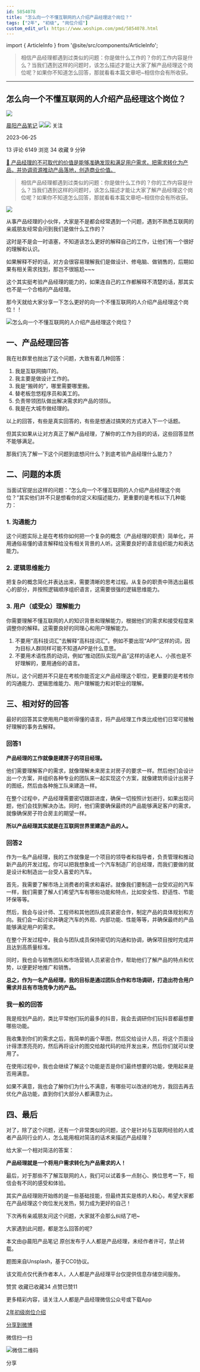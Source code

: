 ```yaml
---
id: 5854078
title: "怎么向一个不懂互联网的人介绍产品经理这个岗位？"
tags: ["2年", "初级", "岗位介绍"]
custom_edit_url: https://www.woshipm.com/pmd/5854078.html
---
```

import { ArticleInfo } from '@site/src/components/ArticleInfo';

<ArticleInfo
    author="晨阳产品笔记"
    authorLink="https://www.woshipm.com/u/233013"
    published="2023-06-25"
    views={6149}
    comments={13}
    collects={34}
/>

> 相信产品经理都遇到过类似的问题：你是做什么工作的？你的工作内容是什么？当我们遇到这样的问题时，该怎么描述才能让大家了解产品经理这个岗位呢？如果你不知道怎么回答，那就看看本篇文章吧~相信你会有所收获。

---

## 怎么向一个不懂互联网的人介绍产品经理这个岗位？

[![](https://image.woshipm.com/wp-files/2022/05/3sgVildBOIU8jeBCZjk8.jpg!/both/72x72)](https://www.woshipm.com/u/233013)

[晨阳产品笔记](https://www.woshipm.com/u/233013) ![](https://static.woshipm.com/tag/1121_1@2x.png)![](https://static.woshipm.com/tag/2305_1@2x.png) 关注

2023-06-25

13 评论 6149 浏览 34 收藏 9 分钟

[🔗 产品经理的不可取代的价值是能够准确发现和满足用户需求，把需求转化为产品，并协调资源推动产品落地，创造商业价值。](https://ke.qidianla.com/courses/90pm)

> 相信产品经理都遇到过类似的问题：你是做什么工作的？你的工作内容是什么？当我们遇到这样的问题时，该怎么描述才能让大家了解产品经理这个岗位呢？如果你不知道怎么回答，那就看看本篇文章吧~相信你会有所收获。

![](https://image.woshipm.com/2023/04/14/62f6f69e-daa1-11ed-af94-00163e0b5ff3.png)

从事产品经理的小伙伴，大家是不是都会经常遇到一个问题，遇到不熟悉互联网的亲戚朋友经常会问到我们是做什么工作的？

这时是不是会一时语塞，不知道该怎么更好的解释自己的工作，让他们有一个很好的理解和认识。

如果解释不好的话，对方会很容易理解我们是做设计、修电脑、做销售的，后期如果有相关需求找到，那岂不很尴尬~~~

这个其实挺考验产品经理的能力的，如果连自己的工作都解释不清楚的话，那其实也不是一个合格的产品经理。

那今天就给大家分享一下怎么更好的向一个不懂互联网的人介绍产品经理这个岗位！！

![怎么向一个不懂互联网的人介绍产品经理这个岗位？](https://image.woshipm.com/wp-files/2023/06/NINC2WXq18U4NbMQGXCO.png)

## 一、产品经理回答

我在社群里也抛出了这个问题，大致有着几种回答：

1.  我是互联网搞IT的。
2.  我主要是做设计工作的。
3.  我是“搬砖的”，哪里需要哪里搬。
4.  替老板忽悠程序员和美工的。
5.  负责带领团队做出解决需求的产品的领队。
6.  我是在大城市做经理的。

以上的回答，有些是真实回答的，有些是想通过搞笑的方式进入下一个话题。

但其实如果从让对方真正了解产品经理，了解你的工作为目的的话，这些回答显然不能够满足。

那我们先了解一下这个问题到底想问什么？到底考验产品经理什么能力？

## 二、问题的本质

当面试官提出这样的问题：“怎么向一个不懂互联网的人介绍产品经理这个岗位？”其实他们并不只是想看你的定义和描述能力，更重要的是考核以下几种能力：

### 1\. 沟通能力

这个问题实际上是在考核你如何把一个复杂的概念（产品经理的职责）简单化，并用通俗易懂的语言解释给没有相关背景的人听。这需要良好的语言组织能力和表达能力。

### 2\. 逻辑思维能力

把复杂的概念简化并表达出来，需要清晰的思考过程。从复杂的职责中筛选出最核心的部分，并按照逻辑顺序组织语言，这需要很强的逻辑思维能力。

### 3\. 用户（或受众）理解能力

你需要理解不懂互联网的人的知识背景和理解能力，根据他们的需求和接受程度来调整你的解释。这需要良好的同理心和用户理解能力。

1.  不要用“高科技词汇”去解释“高科技词汇”。例如不要出现“APP”这样的词，因为目标人群同样可能不知道APP是什么意思。
2.  不要用术语性质的动词，例如“推动团队实现产品”这样的话老人、小孩也是不好理解的，要用通俗的语言。

所以，这个问题并不只是在考核你能否定义产品经理这个职位，更重要的是考核你的沟通能力、逻辑思维能力、用户理解能力和对职业的理解。

## 三、相对好的回答

最好的回答其实使用用户能听得懂的语言，将产品经理工作类比成他们日常可接触好理解的事务去解释。

### 回答1

**产品经理的工作就像是建房子的项目经理。**

他们需要理解客户的需求，就像理解未来房主对房子的要求一样。然后他们会设计出一个方案，并组织各种专业的团队来一起实现这个方案，就像建筑师设计出房子的图纸，然后由各种施工队来建造一样。

在整个过程中，产品经理需要密切跟踪进度，确保一切按照计划进行，如果出现问题，他们会找到解决办法。同时，他们需要确保最终的产品能够满足客户的需求，就像确保房子符合房主的期望一样。

**所以产品经理其实就是在互联网世界里建造产品的人。**

### 回答2

作为一名产品经理，我的工作就像是一个项目的领导者和指导者，负责管理和推动新产品的开发过程。你可以把我想象成一个汽车制造厂的总经理，而我们要做的就是设计和制造出一台受人喜爱的汽车。

首先，我需要了解市场上消费者的需求和喜好。就像我们要制造一台受欢迎的汽车一样，我们需要了解人们希望汽车有哪些功能和特点，比如安全性、舒适性、节能环保等等。

然后，我会与设计师、工程师和其他团队成员紧密合作，制定产品的具体规划和方向。我们会一起讨论并确定汽车的外观、内部功能、性能等等，并确保最终的产品能够满足用户的需求。

在整个开发过程中，我会与团队成员保持密切的沟通和协调，确保项目按时完成并且达到高质量标准。

同时，我也会与销售团队和市场营销人员紧密合作，帮助他们了解产品的特点和优势，以便更好地推广和销售。

**总之，作为一名产品经理，我的目标是通过团队合作和市场调研，打造出符合用户需求并且有市场竞争力的产品。**

### 我一般的回答

我是规划产品的，类比平常他们玩的最多的抖音，我会去调研你们玩抖音都最想要哪些功能。

我收集到你们的需求之后，我简单的画个草图，然后交给设计人员，将这个页面设计得漂漂亮亮的，然后再将设计的图交给敲代码的给开发出来，然后你们就可以使用了。

在使用过程中，我也会继续了解这个功能是否是你们最终想要的功能，使用起来是否用满意。

如果不满意，我也会了解你们为什么不满意，有哪些可以改进的地方，我回去再去优化产品功能，直到你们大部分人都满意为止。

## 四、最后

对了，除了这个问题，还有一个非常类似的问题，这个是针对与互联网经验的人或者产品同行业的人，怎么能用相对简洁的话术来描述产品经理？

给大家一个相对简洁的答案：

**产品经理就是一个将用户需求转化为产品需求的人！**

最后，对于那些不了解互联网的人，我们可以试着多一点耐心、换位思考一下，相信会有不同的感受和体验。

其实产品经理刚开始练的是一些基础技能，但最终其实是练的人和心，希望大家都在产品经理这个岗位发光发热，努力成为更好的自己！

下次再有亲戚朋友问这个问题，大家就不会那么纠结了吧~

大家遇到此问题，都是怎么回答的呢?

本文由@晨阳产品笔记 原创发布于人人都是产品经理，未经作者许可，禁止转载。

题图来自Unsplash，基于CC0协议。

该文观点仅代表作者本人，人人都是产品经理平台仅提供信息存储空间服务。

赞赏 收藏已收藏34 点赞已赞11

更多精彩内容，请关注人人都是产品经理微信公众号或下载App

[2年](https://www.woshipm.com/tag/2%e5%b9%b4)[初级](https://www.woshipm.com/tag/%e5%88%9d%e7%ba%a7)[岗位介绍](https://www.woshipm.com/tag/%e5%b2%97%e4%bd%8d%e4%bb%8b%e7%bb%8d)

[分享到微博](https://service.weibo.com/share/share.php?appkey=2775287854&title=怎么向一个不懂互联网的人介绍产品经理这个岗位？&url=https://www.woshipm.com/pmd/5854078.html&pic=https://image.woshipm.com/2023/04/14/62f6f69e-daa1-11ed-af94-00163e0b5ff3.png)

微信扫一扫

![微信二维码](https://api.pwmqr.com/qrcode/create/?url=https://www.woshipm.com/pmd/5854078.html)

分享